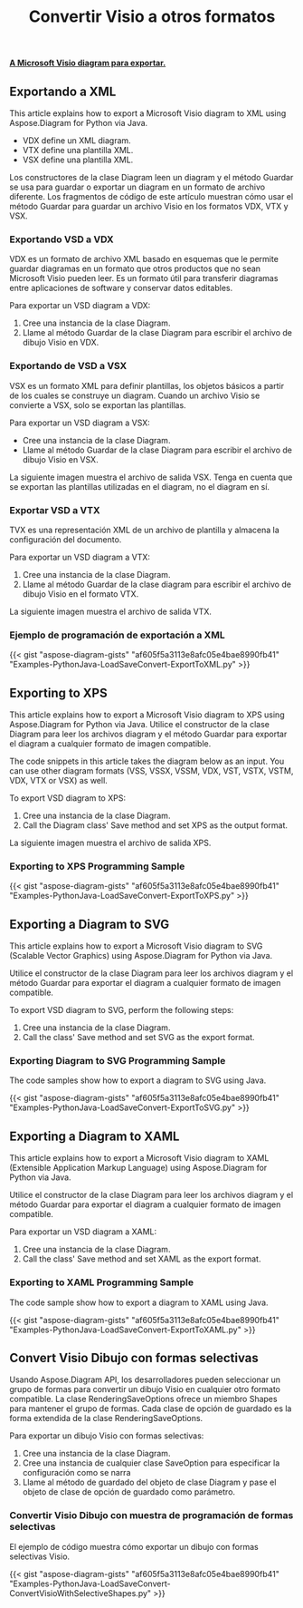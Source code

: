 ﻿---
title:  Convertir Visio a otros formatos
linktitle:  Convertir Visio a otros formatos
type: docs
weight: 40
url: /es/python-java/convert-visio-to-other-files/
description: This topic show you how to convert Visio to SVG,XPS,XML,XAML formats using Aspose.Diagram for Python via Java. Convert VSD, VSS, VDW, VST, VSDX, VSSX, VSTX, VSDM, VSTM, VSSM to SVG,XPS,XML,XAML with a few lines of code.
---
**[A Microsoft Visio diagram para exportar.](ExportToXML.vsd)**

## **Exportando a XML**
This article explains how to export a Microsoft Visio diagram to XML using Aspose.Diagram for Python via Java.

- VDX define un XML diagram.
- VTX define una plantilla XML.
- VSX define una plantilla XML.

Los constructores de la clase Diagram leen un diagram y el método Guardar se usa para guardar o exportar un diagram en un formato de archivo diferente. Los fragmentos de código de este artículo muestran cómo usar el método Guardar para guardar un archivo Visio en los formatos VDX, VTX y VSX.

### **Exportando VSD a VDX**
VDX es un formato de archivo XML basado en esquemas que le permite guardar diagramas en un formato que otros productos que no sean Microsoft Visio pueden leer. Es un formato útil para transferir diagramas entre aplicaciones de software y conservar datos editables.

Para exportar un VSD diagram a VDX:

1. Cree una instancia de la clase Diagram.
1. Llame al método Guardar de la clase Diagram para escribir el archivo de dibujo Visio en VDX.

### **Exportando de VSD a VSX**
VSX es un formato XML para definir plantillas, los objetos básicos a partir de los cuales se construye un diagram. Cuando un archivo Visio se convierte a VSX, solo se exportan las plantillas.

Para exportar un VSD diagram a VSX:

- Cree una instancia de la clase Diagram.
- Llame al método Guardar de la clase Diagram para escribir el archivo de dibujo Visio en VSX.

La siguiente imagen muestra el archivo de salida VSX. Tenga en cuenta que se exportan las plantillas utilizadas en el diagram, no el diagram en sí.

### **Exportar VSD a VTX**
TVX es una representación XML de un archivo de plantilla y almacena la configuración del documento.

Para exportar un VSD diagram a VTX:

1. Cree una instancia de la clase Diagram.
1. Llame al método Guardar de la clase diagram para escribir el archivo de dibujo Visio en el formato VTX.

La siguiente imagen muestra el archivo de salida VTX.

### **Ejemplo de programación de exportación a XML**
{{< gist "aspose-diagram-gists" "af605f5a3113e8afc05e4bae8990fb41" "Examples-PythonJava-LoadSaveConvert-ExportToXML.py" >}}

## **Exporting to XPS**
This article explains how to export a Microsoft Visio diagram to XPS using Aspose.Diagram for Python via Java.
Utilice el constructor de la clase Diagram para leer los archivos diagram y el método Guardar para exportar el diagram a cualquier formato de imagen compatible.

The code snippets in this article takes the diagram below as an input. You can use other diagram formats (VSS, VSSX, VSSM, VDX, VST, VSTX, VSTM, VDX, VTX or VSX) as well.

To export VSD diagram to XPS:

1. Cree una instancia de la clase Diagram.
1. Call the Diagram class' Save method and set XPS as the output format.

La siguiente imagen muestra el archivo de salida XPS.

### **Exporting to XPS Programming Sample**
{{< gist "aspose-diagram-gists" "af605f5a3113e8afc05e4bae8990fb41" "Examples-PythonJava-LoadSaveConvert-ExportToXPS.py" >}}

## **Exporting a Diagram to SVG**
This article explains how to export a Microsoft Visio diagram to SVG (Scalable Vector Graphics) using Aspose.Diagram for Python via Java.

Utilice el constructor de la clase Diagram para leer los archivos diagram y el método Guardar para exportar el diagram a cualquier formato de imagen compatible.

To export VSD diagram to SVG, perform the following steps:

1. Cree una instancia de la clase Diagram.
1. Call the class' Save method and set SVG as the export format.

### **Exporting Diagram to SVG Programming Sample**
The code samples show how to export a diagram to SVG using Java.

{{< gist "aspose-diagram-gists" "af605f5a3113e8afc05e4bae8990fb41" "Examples-PythonJava-LoadSaveConvert-ExportToSVG.py" >}}

## **Exporting a Diagram to XAML**
This article explains how to export a Microsoft Visio diagram to XAML (Extensible Application Markup Language) using Aspose.Diagram for Python via Java.

Utilice el constructor de la clase Diagram para leer los archivos diagram y el método Guardar para exportar el diagram a cualquier formato de imagen compatible.

Para exportar un VSD diagram a XAML:

1. Cree una instancia de la clase Diagram.
1. Call the class' Save method and set XAML as the export format.

### **Exporting to XAML Programming Sample**
The code sample show how to export a diagram to XAML using Java.

{{< gist "aspose-diagram-gists" "af605f5a3113e8afc05e4bae8990fb41" "Examples-PythonJava-LoadSaveConvert-ExportToXAML.py" >}}

## **Convert Visio Dibujo con formas selectivas**
Usando Aspose.Diagram API, los desarrolladores pueden seleccionar un grupo de formas para convertir un dibujo Visio en cualquier otro formato compatible. La clase RenderingSaveOptions ofrece un miembro Shapes para mantener el grupo de formas. Cada clase de opción de guardado es la forma extendida de la clase RenderingSaveOptions.

Para exportar un dibujo Visio con formas selectivas:

1. Cree una instancia de la clase Diagram.
1. Cree una instancia de cualquier clase SaveOption para especificar la configuración como se narra
1. Llame al método de guardado del objeto de clase Diagram y pase el objeto de clase de opción de guardado como parámetro.

### **Convertir Visio Dibujo con muestra de programación de formas selectivas**
El ejemplo de código muestra cómo exportar un dibujo con formas selectivas Visio.

{{< gist "aspose-diagram-gists" "af605f5a3113e8afc05e4bae8990fb41" "Examples-PythonJava-LoadSaveConvert-ConvertVisioWithSelectiveShapes.py" >}}